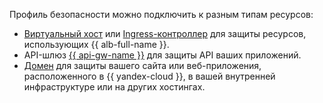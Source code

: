 Профиль безопасности можно подключить к разным типам ресурсов:

* [Виртуальный хост](../../application-load-balancer/concepts/http-router.md#virtual-host) или [Ingress-контроллер](../../application-load-balancer/tools/k8s-ingress-controller/index.md#smart-web-security) для защиты ресурсов, использующих {{ alb-full-name }}. 
* API-шлюз [{{ api-gw-name }}](../../api-gateway/concepts/index.md) для защиты API ваших приложений.
* [Домен](../../smartwebsecurity/concepts/domain-protect.md) для защиты вашего сайта или веб-приложения, расположенного в {{ yandex-cloud }}, в вашей внутренней инфраструктуре или на других хостингах.